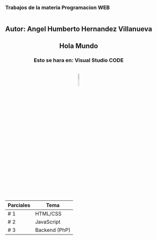 
### Trabajos de la materia Programacion WEB
<div style= "text-align: center; float: left;">

## Autor: Angel Humberto Hernandez Villanueva

## Hola Mundo

### Esto se hara en: Visual Studio CODE
 <br> <img src="https://upload.wikimedia.org/wikipedia/commons/thumb/9/9a/Visual_Studio_Code_1.35_icon.svg/2048px-Visual_Studio_Code_1.35_icon.svg.png" width=10%>
</div>
 

 


| Parciales | Tema |
| --------- | ------ |
| # 1 | HTML/CSS |
| # 2 | JavaScript |
| # 3 | Backend (PhP) |



